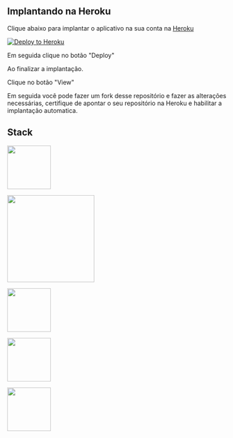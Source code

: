 ## Implantando na Heroku

Clique abaixo para implantar o aplicativo na sua conta na [Heroku](https://www.heroku.com/)

[![Deploy to Heroku](https://www.herokucdn.com/deploy/button.svg)](https://heroku.com/deploy?template=https://github.com/sergiohc/Nosso_Amigo_Secreto)

Em seguida clique no botão "Deploy"

Ao finalizar a implantação.

Clique no botão "View"

Em seguida você pode fazer um fork desse repositório e fazer as alterações necessárias, certifique de apontar o seu repositório na Heroku e habilitar a implantação automatica.

## Stack

<p align="left">
  <a href="http://materializecss.com/" title="Materialize">
    <img src="http://materializecss.com/res/materialize.svg" width="100">
  </a>
</p>

<p align="left">
  <a href="https://www.docker.com/" title="Docker">
    <img src="https://upload.wikimedia.org/wikipedia/commons/4/4e/Docker_%28container_engine%29_logo.svg" width="200">
  </a>
</p>

<p align="left">
  <a href="https://www.ruby-lang.org" title="Ruby - language">
    <img src="https://upload.wikimedia.org/wikipedia/commons/7/73/Ruby_logo.svg" width="100">
  </a>
</p>

<p align="left">
  <a href="https://rubyonrails.org/" title="Rails">
    <img src="https://upload.wikimedia.org/wikipedia/commons/6/62/Ruby_On_Rails_Logo.svg" width="100">
  </a>
</p>

<p align="left">
  <a href="https://www.elephantsql.com/" title="PostgreSQL">
    <img src="https://upload.wikimedia.org/wikipedia/commons/2/29/Postgresql_elephant.svg" width="100">
  </a>
</p>




